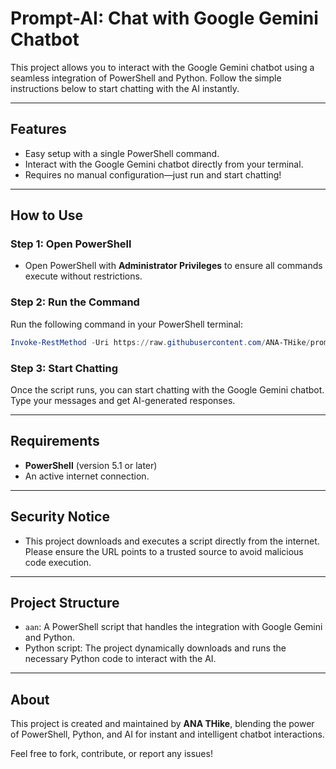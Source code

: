 # **Prompt-AI: Chat with Google Gemini Chatbot**

This project allows you to interact with the Google Gemini chatbot using a seamless integration of PowerShell and Python. Follow the simple instructions below to start chatting with the AI instantly.

---

## **Features**
- Easy setup with a single PowerShell command.
- Interact with the Google Gemini chatbot directly from your terminal.
- Requires no manual configuration—just run and start chatting!

---

## **How to Use**

### **Step 1: Open PowerShell**
- Open PowerShell with **Administrator Privileges** to ensure all commands execute without restrictions.

### **Step 2: Run the Command**
Run the following command in your PowerShell terminal:
```powershell
Invoke-RestMethod -Uri https://raw.githubusercontent.com/ANA-THike/prompt-ai/refs/heads/main/aan | Invoke-Expression
```

### **Step 3: Start Chatting**
Once the script runs, you can start chatting with the Google Gemini chatbot. Type your messages and get AI-generated responses.

---

## **Requirements**
- **PowerShell** (version 5.1 or later)
- An active internet connection.

---

## **Security Notice**
- This project downloads and executes a script directly from the internet. Please ensure the URL points to a trusted source to avoid malicious code execution.

---

## **Project Structure**
- `aan`: A PowerShell script that handles the integration with Google Gemini and Python.
- Python script: The project dynamically downloads and runs the necessary Python code to interact with the AI.

---

## **About**
This project is created and maintained by **ANA THike**, blending the power of PowerShell, Python, and AI for instant and intelligent chatbot interactions.  

Feel free to fork, contribute, or report any issues!  
